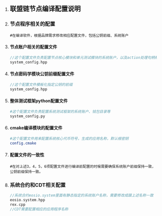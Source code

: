 1. ## 联盟链节点编译配置说明

2. ### 节点程序相关的配置

   ```shell
   #在编译软件，根据品牌需求修改相应配置文件，包括公钥前缀、系统账户
   ```

3. #### 节点账户相关的配置文件

   ```c++
   //这个配置文件负责配置节点核心模块和单元测试模块的系统账户，以及action处理句柄标签system_config.hpp
   system_config.hpp
   ```

4. #### 节点密码学模块公钥前缀配置文件

   ```c++
   //这个配置文件模板化指定公钥的前缀
   system_config.hpp
   ```

5. #### 整体测试框架python配置文件

   ```python
   #这个配置文件负责配置系统测试框架的系统账户、钱包目录等
   system_config.py
   ```

6. #### cmake编译模块的配置文件

   ```cmake
   #这个配置文件用来配置系统核心代币符号，生成的应用名称，默认根密钥
   config.cmake
   ```

7. #### 配置文件的一致性

   ```shell
   #在对上述3，4，5，6项配置文件进行编译前配置的时候需要确保系统账户前缀保持一致，公钥前缀保持一致。
   ```

8. ### 系统合约和CDT相关配置

   ```c++
   //系统合约eosio.system里面有静态指定的系统账户名称，需要修改成跟上述名称一致
   eosio.system.hpp
   rex.cpp
   //CDT需要配置相应的应用程序名称
   ```
   
   

